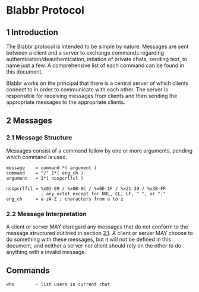 # Blabbr Protocol

## 1 Introduction

The Blabbr protocol is intended to be simple by nature. Messages are sent between a client and a server to exchange commands regarding authentication/deauthentication, intiation of private chats, sending text, to name just a few. A comprehensive list of each command can be found in this document.

Blabbr works on the principal that there is a central server of which clients connect to in order to communicate with each other. The server is responsible for receiving messages from clients and then sending the appropriate messages to the appropriate clients.

## 2 Messages

### 2.1 Message Structure

Messages consist of a command follow by one or more arguments, pending which command is used.

    message    = command *( argument )
    command    = "/" 1*( eng_ch )
    argument   = 1*( nospcrlfcl )
    
    nospcrlfcl = %x01-09 / %x0B-0C / %x0E-1F / %x21-39 / %x3B-FF
                 ; any octet except for NUL, CL, LF, " ", or ":"
    eng_ch     = a-zA-Z ; characters from a to z


### 2.2 Message Interpretation

A client or server MAY disregard any messages that do not conform to the message structured outlined in section [2.1](#21-message-structure). A client or server MAY choose to do something with these messages, but it will not be defined in this document, and neither a server nor client should rely on the other to do anything with a invalid message.


## Commands

    who        - list users in current chat
